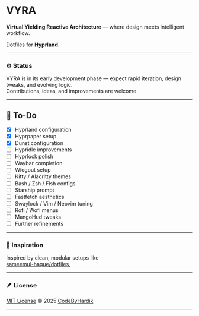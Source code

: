 # VYRA  
**Virtual Yielding Reactive Architecture** — where design meets intelligent workflow.  

Dotfiles for **Hyprland**.  

---

### ⚙️ Status  
VYRA is in its early development phase — expect rapid iteration, design tweaks, and evolving logic.  
Contributions, ideas, and improvements are welcome. 

---

## 🧠 To-Do  

- [x] Hyprland configuration  
- [x] Hyprpaper setup  
- [x] Dunst configuration  
- [ ] Hypridle improvements  
- [ ] Hyprlock polish  
- [ ] Waybar completion  
- [ ] Wlogout setup  
- [ ] Kitty / Alacritty themes  
- [ ] Bash / Zsh / Fish configs  
- [ ] Starship prompt  
- [ ] Fastfetch aesthetics  
- [ ] Swaylock / Vim / Neovim tuning  
- [ ] Rofi / Wofi menus  
- [ ] MangoHud tweaks  
- [ ] Further refinements  

---

### 🌱 Inspiration  
Inspired by clean, modular setups like  
[sameemul-haque/dotfiles](https://github.com/sameemul-haque/dotfiles),  

---

### 🪶 License  
[MIT License](./LICENSE) © 2025 [CodeByHardik](https://github.com/CodeByHardik)  

---
